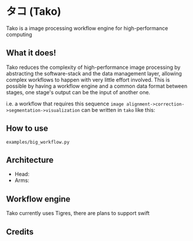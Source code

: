 タコ (Tako)
===
Tako is a image processing workflow engine for high-performance computing

What it does!
---
Tako reduces the complexity of high-performance image processing by abstracting the software-stack and the data
management layer, allowing complex workflows to happen with very little effort involved. This is possible by having 
a workflow engine and a common data format between stages, one stage's output can be the input of another one.
 
i.e. a workflow that requires this sequence `image alignment->correction->segmentation->visualization` can be written 
in `tako` like this:

 
 
How to use
---
`examples/big_workflow.py`


Architecture
---
  - Head:
  - Arms:
  
Workflow engine
---
Tako currently uses Tigres, there are plans to support swift

Credits
---
